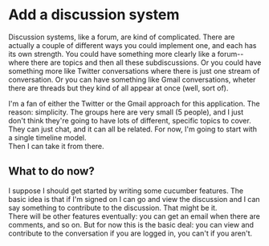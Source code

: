 # Add a discussion system

Discussion systems, like a forum, are kind of complicated.  There are 
actually a couple of different ways you could implement one, and each 
has its own strength.  You could have something more clearly like a 
forum--where there are topics and then all these subdiscussions.  Or you 
could have something more like Twitter conversations where there is just 
one stream of conversation.  Or you can have something like Gmail 
conversations, wheter there are threads but they kind of all appear at 
once (well, sort of).

I'm a fan of either the Twitter or the Gmail approach for this 
application.  The reason: simplicity.  The groups here are very small (5 
people), and I just don't think they're going to have lots of different, 
specific topics to cover.  They can just chat, and it can all be 
related.  For now, I'm going to start with a single timeline model.  
Then I can take it from there.

## What to do now?

I suppose I should get started by writing some cucumber features.  The 
basic idea is that if I'm signed on I can go and view the discussion and 
I can say something to contribute to the discussion.  That might be it.  
There will be other features eventually: you can get an email when there 
are comments, and so on.  But for now this is the basic deal: you can 
view and contribute to the conversation if you are logged in, you can't 
if you aren't.
